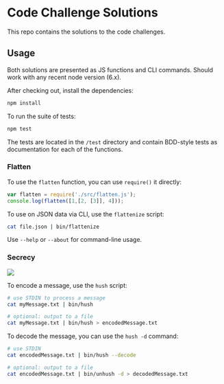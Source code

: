# Code Challenge Solutions

This repo contains the solutions to the code challenges.

## Usage

Both solutions are presented as JS functions and CLI commands. Should work with any recent node version (6.x).

After checking out, install the dependencies:

```bash
npm install
```

To run the suite of tests:

```bash
npm test
```

The tests are located in the `/test` directory and contain BDD-style
tests as documentation for each of the functions.

### Flatten

To use the `flatten` function, you can use `require()` it directly:

```js
var flatten = require('./src/flatten.js');
console.log(flatten([1,[2, [3]], 4]));
```

To use on JSON data via CLI, use the `flattenize` script:

```bash
cat file.json | bin/flattenize
```

Use `--help` or `--about` for command-line usage.

### Secrecy

![](https://i.imgur.com/OZPQZww.gif)

To encode a message, use the `hush` script:

```bash
# use STDIN to process a message
cat myMessage.txt | bin/hush

# optional: output to a file
cat myMessage.txt | bin/hush > encodedMessage.txt
```

To decode the message, you can use the `hush -d` command:

```bash
# use STDIN
cat encodedMessage.txt | bin/hush --decode

# optional: output to a file
cat encodedMessage.txt | bin/unhush -d > decodedMessage.txt
```
